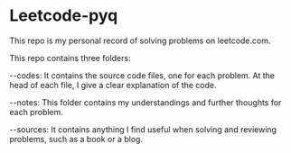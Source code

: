 # Leetcode-pyq

This repo is my personal record of solving problems on leetcode.com.

This repo contains three folders:

--codes: It contains the source code files, one for each problem. At the head of each file, I give a clear explanation of the code.
 
--notes: This folder contains my understandings and further thoughts for each problem. 

--sources: It contains anything I find useful when solving and reviewing problems, such as a book or a blog.
